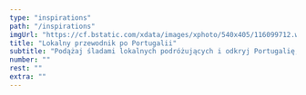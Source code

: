 ```yaml
---
type: "inspirations"
path: "/inspirations"
imgUrl: "https://cf.bstatic.com/xdata/images/xphoto/540x405/116099712.webp?k=b7fa9c665459dba1a8bf2a2d67b75feba8e9ec94436f2a140c1e0ef358c88f20&o="
title: "Lokalny przewodnik po Portugalii"
subtitle: "Podążaj śladami lokalnych podróżujących i odkryj Portugalię, której jeszcze nie widziałeś."
number: ""
rest: "" 
extra: ""
---
```

